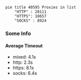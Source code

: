 
```mermaid
pie title 40595 Proxies in list
    "HTTP" : 28111
    "HTTPS": 10657
    "SOCKS" : 8924
```

### Some Info
#### Average Timeout

- mixed: 4.1s
- http: 2.3s
- https: 8.1s
- socks: 6.4s